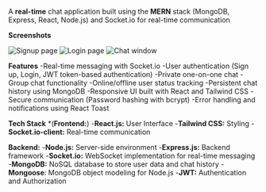 A **real-time** chat application built using the **MERN** stack (MongoDB, Express, React, Node.js) and Socket.io for real-time communication

**Screenshots**

![Signup page](https://github.com/user-attachments/assets/6f23a733-5502-4af9-8d39-071e449f5981)
![Login page](https://github.com/user-attachments/assets/c08fe64b-4594-4c6d-986b-b6b38fca4e4a)
![Chat window](https://github.com/user-attachments/assets/7e7d7686-e4ca-49d7-9e99-99676c68f150)

**Features**
-Real-time messaging with Socket.io
-User authentication (Sign up, Login, JWT token-based authentication)
-Private one-on-one chat
-Group chat functionality
-Online/offline user status tracking
-Persistent chat history using MongoDB
-Responsive UI built with React and Tailwind CSS
-Secure communication (Password hashing with bcrypt)
-Error handling and notifications using React Toast

**Tech Stack**
*(**Frontend:**)
-**React.js:** User Interface
-**Tailwind CSS:** Styling
-**Socket.io-client:** Real-time communication

**Backend:**
-**Node.js:** Server-side environment
-**Express.js:** Backend framework
-**Socket.io:** WebSocket implementation for real-time messaging
-**MongoDB:** NoSQL database to store user data and chat history
-**Mongoose**: MongoDB object modeling for Node.js
-**JWT:** Authentication and Authorization
